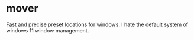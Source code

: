 # mover
 Fast and precise preset locations for windows. I hate the default system of windows 11 window management.
